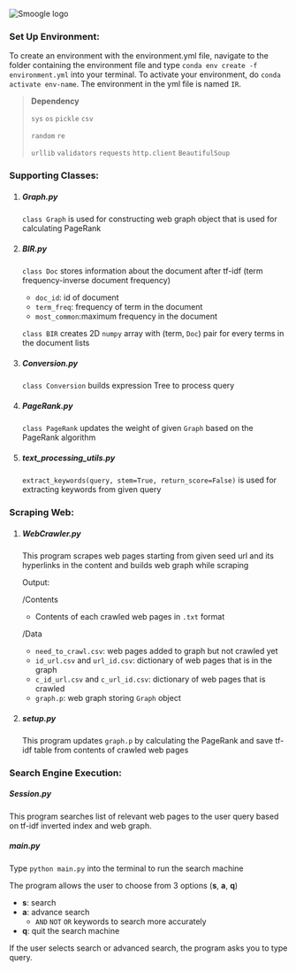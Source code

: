 

![Smoogle logo](https://raw.githubusercontent.com/lequytra/Search-Engine/master/Smoogle.png?token=AIDPAJET32NLGU5G57ETJZS5RK6V4)

### Set Up Environment:
To create an environment with the environment.yml file, navigate to the folder containing the environment file and type ```conda env create -f environment.yml``` into your terminal. To activate your environment, do ```conda activate env-name```. The environment in the yml file is named ```IR```. 

> **Dependency**
>
> ```sys```  ```os```  ```pickle```   ```csv```
>
> ```random```  ```re```
>
> ```urllib```   ```validators```  ```requests```  ```http.client```  ```BeautifulSoup```  

### Supporting Classes:

1. ##### Graph.py

   ```class Graph``` is used for constructing web graph object that is used for calculating PageRank

2. ##### BIR.py

   ```class Doc``` stores information about the document after tf-idf  (term frequency-inverse document frequency)

   - ```doc_id```: id of document
   - ```term_freq```: frequency of term in the document
   - ```most_common```:maximum frequency in the document

   ```class BIR``` creates 2D ```numpy``` array with (term, ```Doc```) pair for every terms in the document lists

3. ##### Conversion.py

   ```class Conversion``` builds expression Tree to process query

4. ##### PageRank.py

   ```class PageRank``` updates the weight of given ```Graph``` based on the PageRank algorithm

5. ##### text_processing_utils.py

   ```extract_keywords(query, stem=True, return_score=False)``` is used for extracting keywords from given query

### Scraping Web:

1. ##### WebCrawler.py

   This program scrapes web pages starting from given seed url and its hyperlinks in the content and builds web graph while scraping 

   Output: 

   /Contents		

   - Contents of each crawled web pages in ```.txt``` format

   /Data

   - ```need_to_crawl.csv```: web pages added to graph but not crawled yet
   - ```id_url.csv``` and ```url_id.csv```: dictionary of web pages that is in the graph
   - ```c_id_url.csv``` and ```c_url_id.csv```: dictionary of web pages that is crawled
   - ```graph.p```: web graph storing ```Graph``` object

2. ##### setup.py

   This program updates ```graph.p``` by calculating the PageRank and save tf-idf table from contents of crawled web pages

### Search Engine Execution:

##### Session.py

This program searches list of relevant web pages to the user query based on tf-idf inverted index and web graph.

##### main.py

Type ```python main.py``` into the terminal to run the search machine

The program allows the user to choose from 3 options (**s**, **a**, **q**)

- **s**: search
- **a**: advance search
  - ```AND``` ```NOT``` ``OR`` keywords to search more accurately
- **q**: quit the search machine

If the user selects search or advanced search, the program asks you to type query.



